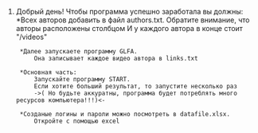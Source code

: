 1. Добрый день!
    Чтобы программа успешно заработала вы должны:
        *Всех авторов добавить в файл authors.txt.
            Обратите внимание, что авторы расположены столбцом
            И у каждого автора в конце стоит "/videos"

        *Далее запускаете программу GLFA.
            Она записывает каждое видео автора в links.txt

        *Основная часть:
            Запускайте программу START.
            Если хотите больший результат, то запустите несколько раз
            ->( Но будьте аккуратны, программа будет потреблять много ресурсов компьютера!!!)<-
        
        *Созданые логины и пароли можно посмотреть в datafile.xlsx.
            Откройте с помощью excel
